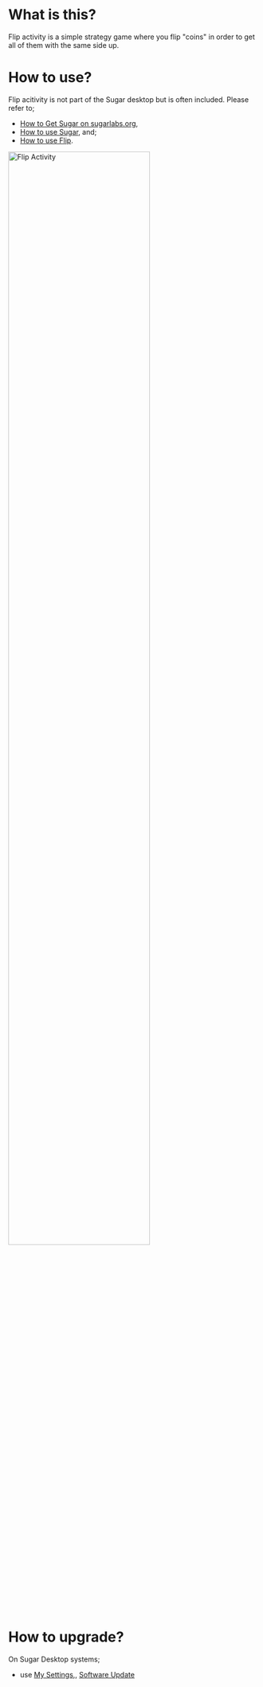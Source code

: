 What is this?
=============

Flip activity is a simple strategy game where you flip "coins" in order to get all of them with the same side up. 

How to use?
===========

Flip acitivity is not part of the Sugar desktop but is often included.  Please refer to;

* [How to Get Sugar on sugarlabs.org](https://sugarlabs.org/),
* [How to use Sugar](https://help.sugarlabs.org/), and;
* [How to use Flip](https://wiki.sugarlabs.org/go/Activities/Flip).

<img src="screenshots/en/1.png" width="75%" title="Flip Activity">

How to upgrade?
===============

On Sugar Desktop systems;
* use [My Settings,](https://help.sugarlabs.org/my_settings.html), [Software Update](https://help.sugarlabs.org/my_settings.html#software-update)

